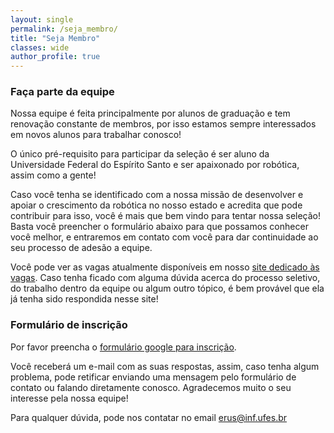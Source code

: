 ```yaml
---
layout: single
permalink: /seja_membro/
title: "Seja Membro"
classes: wide
author_profile: true
---
```


### Faça parte da equipe

Nossa equipe é feita principalmente por alunos de graduação e tem renovação constante de membros, por isso estamos sempre interessados em novos alunos para trabalhar conosco!

O único pré-requisito para participar da seleção é ser aluno da Universidade Federal do Espírito Santo e ser apaixonado por robótica, assim como a gente!

Caso você tenha se identificado com a nossa missão de desenvolver e apoiar o crescimento da robótica no nosso estado e acredita que pode contribuir para isso, você é mais que bem vindo para tentar nossa seleção! Basta você preencher o formulário abaixo para que possamos conhecer você melhor, e entraremos em contato com você para dar continuidade ao seu processo de adesão a equipe.

Você pode ver as vagas atualmente disponíveis em nosso [site dedicado às vagas](https://erus-vagas.vercel.app/). Caso tenha ficado com alguma dúvida acerca do processo seletivo, do trabalho dentro da equipe ou algum outro tópico, é bem provável que ela já tenha sido respondida nesse site!

### Formulário de inscrição

Por favor preencha o [formulário google para inscrição](https://docs.google.com/forms/d/e/1FAIpQLSds2Ir-zckiDe9_V15f2rjasy5obL4ieR9E6aqTUrPiJ4j71A/viewform).

Você receberá um e-mail com as suas respostas, assim, caso tenha algum problema, pode retificar enviando uma mensagem pelo formulário de contato ou falando diretamente conosco. Agradecemos muito o seu interesse pela nossa equipe!

Para qualquer dúvida, pode nos contatar no email [erus@inf.ufes.br](mailto:erus@inf.ufes.br)